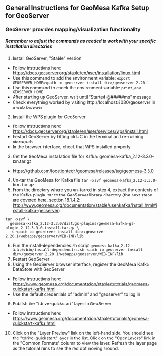 ## General Instructions for GeoMesa Kafka Setup for GeoServer
### GeoServer provides mapping/visualization functionality

##### Remember to adjust the commands as needed to work with your specific installation directories

1. Install GeoServer, "Stable" version
  * Follow instructions here: https://docs.geoserver.org/stable/en/user/installation/linux.html
  * Use this command to add the environment variable:
  ``` export GEOSERVER_HOME=<path to geoserver install dir>/geoserver-2.20.1 ```
  * Use this command to check the environment variable:
  ``` print_env GEOSERVER_HOME ```
  * After starting up GeoServer, wait until “Started @#####ms” message
  * Check everything worked by visiting http://localhost:8080/geoserver in a web browser
2. Install the WPS plugin for GeoServer
  * Follow instructions here: https://docs.geoserver.org/stable/en/user/services/wps/install.html
  * Restart GeoServer by hitting ctrl+C in the terminal and re-running startup.sh
  * In the browser interface, check that WPS installed properly
3. Get the GeoMesa installation file for Kafka: geomesa-kafka_2.12-3.3.0-bin.tar.gz
  * https://github.com/locationtech/geomesa/releases/tag/geomesa-3.3.0
4. Un-tar the GeoMesa for Kafka file
  ``` tar -xzvf geomesa-kafka_2.12-3.3.0-bin.tar.gz ```
5. From the directory where you un-tarred in step 4, extract the contents of the Kafka plugin .tar to the GeoServer library directory (the next steps are covered here, section 18.1.4.2: http://www.geomesa.org/documentation/stable/user/kafka/install.html#install-kafka-geoserver)
  ```
  tar -xzvf \
    geomesa-kafka_2.12-3.3.0/dist/gs-plugins/geomesa-kafka-gs-plugin_2.12-3.3.0-install.tar.gz \
    -C <path to geoserver install dir>/geoserver-2.20.1/webapps/geoserver/WEB-INF/lib
  ```
6. Run the install-dependencies.sh script
  ``` geomesa-kafka_2.12-3.3.0/bin/install-dependencies.sh <path to geoserver install dir>/geoserver-2.20.1/webapps/geoserver/WEB-INF/lib ```
7. Restart GeoServer
8. Using the GeoServer browser interface, register the GeoMesa Kafka DataStore with GeoServer
  * Follow instructions here: https://www.geomesa.org/documentation/stable/tutorials/geomesa-quickstart-kafka.html
  * Use the default credentials of "admin" and "geoserver" to log in
9. Publish the "tdrive-quickstart" layer in GeoServer
  * Follow instructions here: https://www.geomesa.org/documentation/stable/tutorials/geomesa-quickstart-kafka.html
10. Click on the "Layer Preview" link on the left-hand side. You should see the "tdrive-quickstart" layer in the list. Click on the "OpenLayers" link in the "Common Formats" column to view the layer. Refresh the layer page as the tutorial runs to see the red dot moving around.
